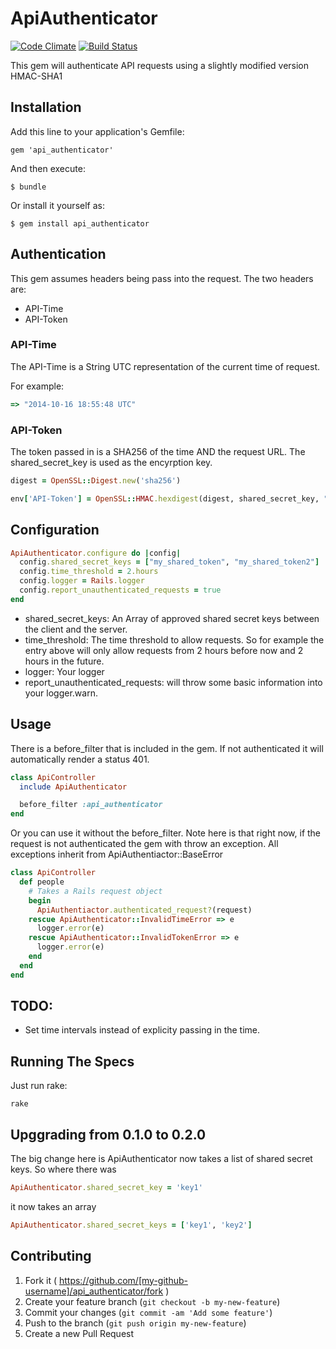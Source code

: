 # ApiAuthenticator

[![Code Climate](https://codeclimate.com/github/Spokeo/api_authenticator/badges/gpa.svg)](https://codeclimate.com/github/Spokeo/api_authenticator)
[![Build Status](https://travis-ci.org/Spokeo/api_authenticator.svg)](https://travis-ci.org/Spokeo/api_authenticator)

This gem will authenticate API requests using a slightly modified version HMAC-SHA1

## Installation

Add this line to your application's Gemfile:

    gem 'api_authenticator'

And then execute:

    $ bundle

Or install it yourself as:

    $ gem install api_authenticator

## Authentication

This gem assumes headers being pass into the request.
The two headers are:
 - API-Time
 - API-Token

### API-Time
The API-Time is a String UTC representation of the current time of request.

For example:

```ruby
=> "2014-10-16 18:55:48 UTC"
```

### API-Token
The token passed in is a SHA256 of the time AND the request URL.  The shared_secret_key is used as the encyrption key.

```ruby
digest = OpenSSL::Digest.new('sha256')

env['API-Token'] = OpenSSL::HMAC.hexdigest(digest, shared_secret_key, "#{DateTime.now.new_offset(0)}#{request.original_url}")
```


## Configuration

```ruby
ApiAuthenticator.configure do |config|
  config.shared_secret_keys = ["my_shared_token", "my_shared_token2"]
  config.time_threshold = 2.hours
  config.logger = Rails.logger
  config.report_unauthenticated_requests = true
end
```

 - shared_secret_keys: An Array of approved shared secret keys between the client and the server.
 - time_threshold: The time threshold to allow requests.  So for example the entry above will only allow requests from 2 hours before now and 2 hours in the future.
 - logger: Your logger
 - report_unauthenticated_requests: will throw some basic information into your logger.warn.

## Usage
 There is a before_filter that is included in the gem.  If not authenticated it will automatically render a status 401.

```ruby
class ApiController
  include ApiAuthenticator

  before_filter :api_authenticator
end
```

Or you can use it without the before_filter.
Note here is that right now, if the request is not authenticated the gem with throw an exception.  All exceptions inherit from ApiAuthentiactor::BaseError

```ruby
class ApiController
  def people
    # Takes a Rails request object
    begin
      ApiAuthentiactor.authenticated_request?(request)
    rescue ApiAuthenticator::InvalidTimeError => e
      logger.error(e)
    rescue ApiAuthenticator::InvalidTokenError => e
      logger.error(e)
    end
  end
end
```


## TODO:
- Set time intervals instead of explicity passing in the time.

## Running The Specs

Just run rake:
```
rake
```

## Upggrading from 0.1.0 to 0.2.0

The big change here is ApiAuthenticator now takes a list of shared secret keys.  So where there was
```ruby
ApiAuthenticator.shared_secret_key = 'key1'
```

it now takes an array

```ruby
ApiAuthenticator.shared_secret_keys = ['key1', 'key2']
```

## Contributing

1. Fork it ( https://github.com/[my-github-username]/api_authenticator/fork )
2. Create your feature branch (`git checkout -b my-new-feature`)
3. Commit your changes (`git commit -am 'Add some feature'`)
4. Push to the branch (`git push origin my-new-feature`)
5. Create a new Pull Request
